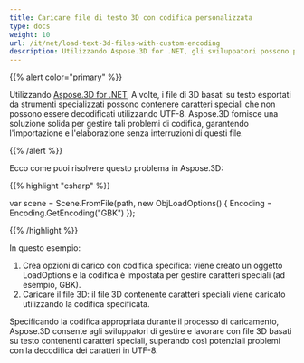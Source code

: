 ```yaml
---
title: Caricare file di testo 3D con codifica personalizzata
type: docs
weight: 10
url: /it/net/load-text-3d-files-with-custom-encoding
description: Utilizzando Aspose.3D for .NET, gli sviluppatori possono personalizzare la codifica del testo per i file 3D basati su testo.
---
```

{{% alert color="primary" %}}

Utilizzando [Aspose.3D for .NET](https://products.aspose.com/3d/net/), A volte, i file di 3D basati su testo esportati da strumenti specializzati possono contenere caratteri speciali che non possono essere decodificati utilizzando UTF-8. Aspose.3D fornisce una soluzione solida per gestire tali problemi di codifica, garantendo l'importazione e l'elaborazione senza interruzioni di questi file.

{{% /alert %}}



Ecco come puoi risolvere questo problema in Aspose.3D:

{{% highlight "csharp" %}}

var scene = Scene.FromFile(path, new ObjLoadOptions()
{
    Encoding = Encoding.GetEncoding("GBK")
});

{{% /highlight %}}

In questo esempio:

1. Crea opzioni di carico con codifica specifica: viene creato un oggetto LoadOptions e la codifica è impostata per gestire caratteri speciali (ad esempio, GBK).
1. Caricare il file 3D: il file 3D contenente caratteri speciali viene caricato utilizzando la codifica specificata.

Specificando la codifica appropriata durante il processo di caricamento, Aspose.3D consente agli sviluppatori di gestire e lavorare con file 3D basati su testo contenenti caratteri speciali, superando così potenziali problemi con la decodifica dei caratteri in UTF-8.
